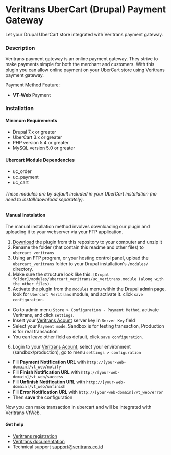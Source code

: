 Veritrans UberCart (Drupal) Payment Gateway
=====================================

Let your Drupal UberCart store integrated with Veritrans payment gateway.

### Description

Veritrans payment gateway is an online payment gateway. They strive to make payments simple for both the merchant and customers. With this plugin you can allow online payment on your UberCart store using Veritrans payment gateway.

Payment Method Feature:

- **VT-Web** Payment

### Installation

#### Minimum Requirements

* Drupal 7.x or greater
* UberCart 3.x or greater
* PHP version 5.4 or greater
* MySQL version 5.0 or greater

#### Ubercart Module Dependencies

* uc_order
* uc_payment
* uc_cart

###### *These modules are by default included in your UberCart installation (no need to install/download separately).*

#### Manual Instalation

The manual installation method involves downloading our plugin and uploading it to your webserver via your FTP application.

1. [Download](//archive/master.zip) the plugin from this repository to your computer and unzip it
2. Rename the folder (that contain this readme and other files) to `ubercart_veritrans`
3. Using an FTP program, or your hosting control panel, upload the `ubercart_veritrans` folder to your Drupal installation's `/modules/` directory.
4. Make sure the structure look like this: `[Drupal folder]/modules/ubercart_veritrans/uc_veritrans.module (along with the other files).`
5. Activate the plugin from the `modules` menu within the Drupal admin page, look for `Ubercart Veritrans` module, and activate it. click `save configuration`.
  * Go to admin menu `Store > Configuration - Payment Method`, activate Veritrans, and click `settings`.
  * Insert your [Veritrans Acount](https://my.veritrans.co.id) server key in `Server Key` field
  * Select your `Payment mode`. Sandbox is for testing transaction, Production is for real transaction
  * You can leave other field as default, click `save configuration`.
6. Login to your [Veritrans Acount](https://my.veritrans.co.id), select your environment (sandbox/production), go to menu `settings > configuration`
  * Fill **Payment Notification URL** with `http://[your-web-domain]/vt_web/notify`
  * Fill **Finish Notification URL** with `http://[your-web-domain]/vt_web/success`
  * Fill **Unfinish Notification URL** with `http://[your-web-domain]/vt_web/unfinish`  
  * Fill **Error Notification URL** with `http://[your-web-domain]/vt_web/error`
  * Then **save** the configuration

Now you can make transaction in ubercart and will be integrated with Veritrans VtWeb.

#### Get help

* [Veritrans registration](https://my.veritrans.co.id/register)
* [Veritrans documentation](http://docs.veritrans.co.id)
* Technical support [support@veritrans.co.id](mailto:support@veritrans.co.id)
